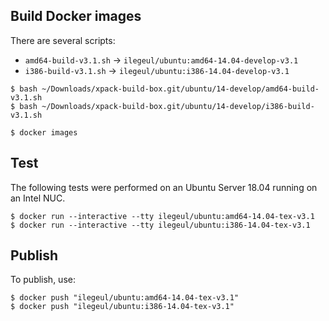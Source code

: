 
## Build Docker images

There are several scripts:

- `amd64-build-v3.1.sh` -> `ilegeul/ubuntu:amd64-14.04-develop-v3.1`
- `i386-build-v3.1.sh` -> `ilegeul/ubuntu:i386-14.04-develop-v3.1`

```console
$ bash ~/Downloads/xpack-build-box.git/ubuntu/14-develop/amd64-build-v3.1.sh
$ bash ~/Downloads/xpack-build-box.git/ubuntu/14-develop/i386-build-v3.1.sh

$ docker images
```

## Test

The following tests were performed on an Ubuntu Server
18.04 running on an Intel NUC.

```console
$ docker run --interactive --tty ilegeul/ubuntu:amd64-14.04-tex-v3.1
$ docker run --interactive --tty ilegeul/ubuntu:i386-14.04-tex-v3.1
```

## Publish

To publish, use:

```console
$ docker push "ilegeul/ubuntu:amd64-14.04-tex-v3.1"
$ docker push "ilegeul/ubuntu:i386-14.04-tex-v3.1"
```
